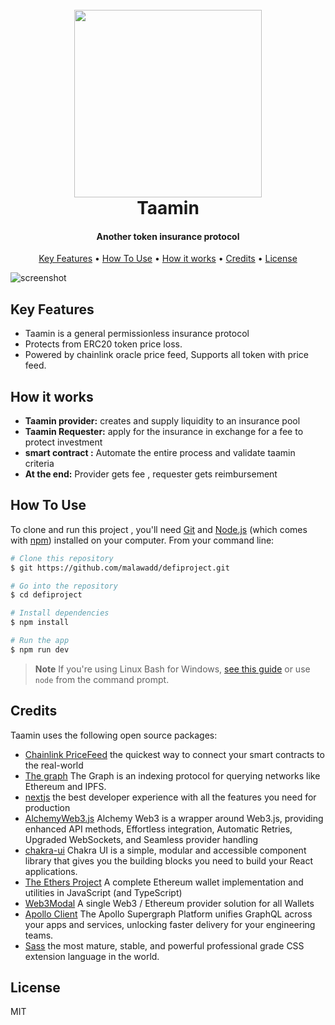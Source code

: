 
  
<h1 align="center">
  <br>
  <a href="http://www.amitmerchant.com/electron-markdownify"><img src="https://blogger.googleusercontent.com/img/b/R29vZ2xl/AVvXsEiysE9FrLov7D_4j-jJw44NoY-qq8-FJPcmPyFrb-xuEDb9dvNYktz48GHHm_K9P3X1-fHeqKwktUDZ05U2WCWTZISeNn8FslESqGq_8guUaJZ-gtIOlMXb1tHXqzZuG1OEHN8cPqyIFVrjX5Dvm5iz8NZmpCFbc_NV9vnhn3JbURtfWKZhGABhsNCk/s500/Taamin.png" width="300"></a>
  <br>
  Taamin
  <br>
</h1>

<h4 align="center">Another token insurance protocol </h4>

<p align="center">
  <a href="#key-features">Key Features</a> •
  <a href="#how-to-use">How To Use</a> •
  <a href="#how-it-works">How it works</a> •
  <a href="#credits">Credits</a> •
  <a href="#license">License</a>
</p>

![screenshot](https://blogger.googleusercontent.com/img/b/R29vZ2xl/AVvXsEjc6aYvXCTagsKzoNvhQtHl6JXEOAUCCJ5SzPlwewNv1CPjmUXoyzIQYbV3D6cUPLMZPPqfjvxzahsxNyT4wT_ds-ZGIEavyoEsvlmedzHZlrC7FjFYTgELAUGqrWhR-rENc87Ak0oiPCFaZt2yAaCyOuG22vSI94LsVabklUZi-B2g8LCv-YDnRt1v/s1000/main%20copy.png)

## Key Features

* Taamin is  a general permissionless insurance protocol
*  Protects from ERC20 token price loss.
* Powered by chainlink oracle price feed, Supports all token with price feed.

## How it works

- **Taamin provider:**  creates and supply liquidity to an insurance pool
- **Taamin Requester:**  apply for the insurance in exchange for a fee to protect investment
- **smart contract :** Automate the entire process and validate taamin criteria 
- **At the end:** Provider gets fee , requester gets reimbursement





## How To Use

To clone and run this project , you'll need [Git](https://git-scm.com) and [Node.js](https://nodejs.org/en/download/) (which comes with [npm](http://npmjs.com)) installed on your computer. From your command line:

```bash
# Clone this repository
$ git https://github.com/malawadd/defiproject.git

# Go into the repository
$ cd defiproject

# Install dependencies
$ npm install

# Run the app
$ npm run dev 
```

> **Note**
> If you're using Linux Bash for Windows, [see this guide](https://docs.microsoft.com/en-us/windows/dev-environment/javascript/nodejs-on-wsl) or use `node` from the command prompt.



## Credits

Taamin uses the following open source packages:

- [Chainlink PriceFeed](https://docs.chain.link/docs/using-chainlink-reference-contracts/) the quickest way to connect your smart contracts to the real-world
- [The graph](https://thegraph.com/en/) The Graph is an indexing protocol for querying networks like Ethereum and IPFS.
- [nextjs](https://nextjs.org/)   the best developer experience with all the features you need for production
- [ AlchemyWeb3.js](https://docs.alchemy.com/reference/use-alchemyweb3js) Alchemy Web3 is a wrapper around Web3.js, providing enhanced API methods, Effortless integration, Automatic Retries,  Upgraded WebSockets, and Seamless provider handling 
- [chakra-ui](https://chakra-ui.com/) Chakra UI is a simple, modular and accessible component library that gives you the building blocks you need to build your React applications.
- [The Ethers Project](https://github.com/ethers-io/ethers.js)  A complete Ethereum wallet implementation and utilities in JavaScript (and TypeScript)
- [ Web3Modal](https://github.com/WalletConnect/web3modal) A single Web3 / Ethereum provider solution for all Wallets
- [Apollo Client](https://www.apollographql.com/) The Apollo Supergraph Platform unifies GraphQL across your apps and services, unlocking faster delivery for your engineering teams.
- [Sass](https://sass-lang.com/) the most mature, stable, and powerful professional grade CSS extension language in the world.


## License

MIT

